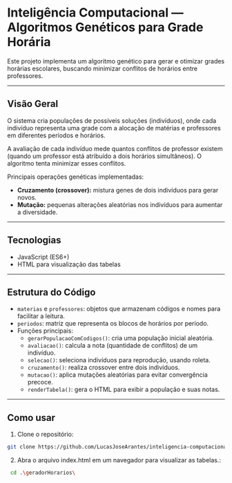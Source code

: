 # Inteligência Computacional — Algoritmos Genéticos para Grade Horária

Este projeto implementa um algoritmo genético para gerar e otimizar grades horárias escolares, buscando minimizar conflitos de horários entre professores.

---

## Visão Geral

O sistema cria populações de possíveis soluções (indivíduos), onde cada indivíduo representa uma grade com a alocação de matérias e professores em diferentes períodos e horários.

A avaliação de cada indivíduo mede quantos conflitos de professor existem (quando um professor está atribuído a dois horários simultâneos). O algoritmo tenta minimizar esses conflitos.

Principais operações genéticas implementadas:

- **Cruzamento (crossover):** mistura genes de dois indivíduos para gerar novos.
- **Mutação:** pequenas alterações aleatórias nos indivíduos para aumentar a diversidade.

---

## Tecnologias

- JavaScript (ES6+)
- HTML para visualização das tabelas

---

## Estrutura do Código

- `materias` e `professores`: objetos que armazenam códigos e nomes para facilitar a leitura.
- `periodos`: matriz que representa os blocos de horários por período.
- Funções principais:
  - `gerarPopulacaoComCodigos()`: cria uma população inicial aleatória.
  - `avaliacao()`: calcula a nota (quantidade de conflitos) de um indivíduo.
  - `selecao()`: seleciona indivíduos para reprodução, usando roleta.
  - `cruzamento()`: realiza crossover entre dois indivíduos.
  - `mutacao()`: aplica mutações aleatórias para evitar convergência precoce.
  - `renderTabela()`: gera o HTML para exibir a população e suas notas.

---

## Como usar

1. Clone o repositório:

```bash
git clone https://github.com/LucasJoseArantes/inteligencia-computacional.git
```


2. Abra o arquivo index.html em um navegador para visualizar as tabelas.:
```bash
 cd .\geradorHorarios\
```



